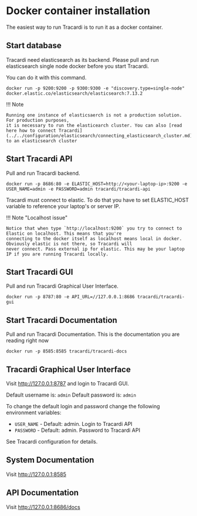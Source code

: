 # Docker container installation

The easiest way to run Tracardi is to run it as a docker container.

## Start database

Tracardi need elasticsearch as its backend. Please pull and run elasticsearch single node docker before you start
Tracardi.

You can do it with this command.

```
docker run -p 9200:9200 -p 9300:9300 -e "discovery.type=single-node" docker.elastic.co/elasticsearch/elasticsearch:7.13.2
```

!!! Note

    Running one instance of elasticsaerch is not a production solution. For production purposes, 
    it is necessary to run the elasticearch cluster. You can also [read here how to connect Tracardi](../../configuration/elasticsearch/connecting_elasticsearch_cluster.md) 
    to an elasticsearch cluster

## Start Tracardi API

Pull and run Tracardi backend.

```
docker run -p 8686:80 -e ELASTIC_HOST=http://<your-laptop-ip>:9200 -e USER_NAME=admin -e PASSWORD=admin tracardi/tracardi-api
```

Tracardi must connect to elastic. To do that you have to set ELASTIC_HOST variable to reference your laptop's or server
IP.

!!! Note "Localhost issue"

    Notice that when type `http://localhost:9200` you try to connect to Elastic on localhost. This means that you're
    connecting to the docker itself as localhost means local in docker. Obviously elastic is not there, so Tracardi will
    never connect. Pass external ip for elastic. This may be your laptop IP if you are running Tracardi locally.

## Start Tracardi GUI

Pull and run Tracardi Graphical User Interface.

```
docker run -p 8787:80 -e API_URL=//127.0.0.1:8686 tracardi/tracardi-gui
```

## Start Tracardi Documentation

Pull and run Tracardi Documentation. This is the documentation you are reading right now

```
docker run -p 8585:8585 tracardi/tracardi-docs
```

## Tracardi Graphical User Interface

Visit http://127.0.0.1:8787 and login to Tracardi GUI.

Default username is: `admin`
Default password is: `admin`

To change the default login and password change the following environment variables:

* `USER_NAME` - Default: admin. Login to Tracardi API
* `PASSWORD` - Default: admin. Password to Tracardi API

See Tracardi configuration for details.

## System Documentation

Visit http://127.0.0.1:8585

## API Documentation

Visit http://127.0.0.1:8686/docs
